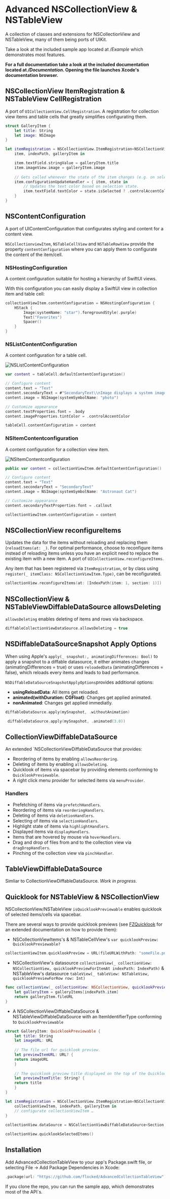 # Advanced NSCollectionView & NSTableView

A collection of classes and extensions for NSCollectionView and NSTableView, many of them being ports of UIKit.

Take a look at the included sample app located at */Example* which demonstrates most features.

**For a full documentation take a look at the included documentation located at */Documentation*. Opening the file launches Xcode's documentation browser.**

## NSCollectionView ItemRegistration & NSTableView CellRegistration

A port of `UICollectionView.CellRegistration`. A registration for collection view items and table cells that greatly simplifies  configurating them.

```swift
struct GalleryItem {
    let title: String
    let image: NSImage
}

let itemRegistration = NSCollectionView.ItemRegistration<NSCollectionViewItem, GalleryItem> { 
    item, indexPath, galleryItem in

    item.textField.stringValue = galleryItem.title
    item.imageView.image = galleryItem.image
    
    // Gets called whenever the state of the item changes (e.g. on selection)
    item.configurationUpdateHandler = { item, state in
        // Updates the text color based on selection state.
        item.textField.textColor = state.isSelected ? .controlAccentColor : .labelColor
    }
}
```

## NSContentConfiguration

A port of UIContentConfiguration that configurates styling and content for a content view.

`NSCollectionviewItem`, `NSTableCellView` and `NSTableRowView` provide the property `contentConfiguration` where you can apply them to configurate the content of the item/cell.

### NSHostingConfiguration

A content configuration suitable for hosting a hierarchy of SwiftUI views. 

With this configuration you can easily display a SwiftUI view in collection item and table cell:

```swift
collectionViewItem.contentConfiguration = NSHostingConfiguration {
    HStack {
        Image(systemName: "star").foregroundStyle(.purple)
        Text("Favorites")
        Spacer()
    }
}
```
### NSListContentConfiguration

A content configuration for a table cell.

![NSListContentConfiguration](https://raw.githubusercontent.com/flocked/AdvancedCollectionTableView/main/Sources/AdvancedCollectionTableView/Documentation/AdvancedCollectionTableView.docc/Resources/NSListContentConfiguration.png)

 ```swift
 var content = tableCell.defaultContentConfiguration()

 // Configure content
 content.text = "Text"
 content.secondaryText = #"SecondaryText\\nImage displays a system image named "photo""#
 content.image = NSImage(systemSymbolName: "photo")

 // Customize appearance
 content.textProperties.font = .body
 content.imageProperties.tintColor = .controlAccentColor

 tableCell.contentConfiguration = content
 ```
 
 ### NSItemContentconfiguration
 
A content configuration for a collection view item.

![NSItemContentconfiguration](https://raw.githubusercontent.com/flocked/AdvancedCollectionTableView/main/Sources/AdvancedCollectionTableView/Documentation/AdvancedCollectionTableView.docc/Resources/NSItemContentConfiguration.png)

 ```swift
 public var content = collectionViewItem.defaultContentConfiguration()

 // Configure content
 content.text = "Text"
 content.secondaryText = "SecondaryText"
 content.image = NSImage(systemSymbolName: "Astronaut Cat")

 // Customize appearance
 content.secondaryTextProperties.font = .callout

 collectionViewItem.contentConfiguration = content
 ```

## NSCollectionView reconfigureItems

Updates the data for the items without reloading and replacing them (`reloadItems(at: _)`. For optimal performance, choose to reconfigure items instead of reloading items unless you have an explicit need to replace the existing item with a new item. A port of `UICollectionView.reconfigureItems`.

Any item that has been registered via  `ItemRegistration`, or by class using `register(_ itemClass: NSCollectionViewItem.Type)`, can be recofigurated.

```swift
collectionView.reconfigureItems(at: [IndexPath(item: 1, section: 1)])
```

## NSCollectionView & NSTableViewDiffableDataSource allowsDeleting

`allowsDeleting` enables deleting of items and rows via backspace.

 ```swift
 diffableCollectionViewDataSource.allowsDeleting = true
 ```
 
## NSDiffableDataSourceSnapshot Apply Options

When using Apple's  `apply(_ snapshot:, animatingDifferences: Bool)` to apply a snapshot to a diffable datasource, it either animates changes (animatingDifferences = true) or uses `reloadedData` (animatingDifferences = false), which reloads every items and leads to bad performance.

`NSDiffableDataSourceSnapshotApplyOptions`provides additional options:
- **usingReloadData**: All items get reloaded.
- **animated(withDuration: CGFloat)**: Changes get applied animated.
- **nonAnimated**: Changes get applied immediatly.

 ```swift
 diffableDataSource.apply(mySnapshot, .withoutAnimation)
 
  diffableDataSource.apply(mySnapshot, .animated(3.0))
 ```
 
## CollectionViewDiffableDataSource

An extended `NSCollectionViewDiffableDataSource that provides:

 - Reordering of items by enabling `allowsReordering`.
 - Deleting of items by enabling  `allowsDeleting`.
 - Quicklook of items via spacebar by providing elements conforming to `QuicklookPreviewable`.
 - A right click menu provider for selected items via `menuProvider`.

 ### Handlers
 
 - Prefetching of items via `prefetchHandlers`.
 - Reordering of items via `reorderingHandlers`.
 - Deleting of items via `deletionHandlers`.
 - Selecting of items via `selectionHandlers`.
 - Highlight state of items via `highlightHandlers`.
 - Displayed items via `displayHandlers`.
 - Items that are hovered by mouse via `hoverHandlers`.
 - Drag and drop of files from and to the collection view via `dragDropHandlers`.
 - Pinching of the collection view via `pinchHandler`.
  
 ## TableViewDiffableDataSource
 
 Simliar to CollectionViewDiffableDataSource. *Work in progress.*

## Quicklook for NSTableView & NSCollectionView

NSCollectionView/NSTableView `isQuicklookPreviewable` enables quicklook of selected items/cells via spacebar.

There are several ways to provide quicklook previews (see [FZQuicklook](https://github.com/flocked/FZQuicklook) for an extended documentation on how to provide them): 

- NSCollectionViewItems's & NSTableCellView's `var quicklookPreview: QuicklookPreviewable?`
```swift
collectionViewItem.quicklookPreview = URL(fileURLWithPath: "someFile.png")
```
- NSCollectionView's datasource `collectionView(_ collectionView: NSCollectionView, quicklookPreviewForItemAt indexPath: IndexPath)` & NSTableView's datasource `tableView(_ tableView: NSTableView, quicklookPreviewForRow row: Int)`
```swift
func collectionView(_ collectionView: NSCollectionView, quicklookPreviewForItemAt indexPath: IndexPath) -> QuicklookPreviewable? {
    let galleryItem = galleryItems[indexPath.item]
    return galleryItem.fileURL
}
```
- A NSCollectionViewDiffableDataSource & NSTableViewDiffableDataSource with an ItemIdentifierType conforming to `QuicklookPreviewable`
```swift
struct GalleryItem: QuicklookPreviewable {
    let title: String
    let imageURL: URL
    
    // The file url for quicklook preview.
    let previewItemURL: URL? {
    return imageURL
    }
    
    // The quicklook preview title displayed on the top of the Quicklook panel.
    let previewItemTitle: String? {
    return title
    }
}

let itemRegistration = NSCollectionView.ItemRegistration<NSCollectionViewItem, GalleryItem>() {
    collectionViewItem, indexPath, galleryItem in 
    // configurate collectionViewItem …
}
  
collectionView.dataSource = NSCollectionViewDiffableDataSource<Section, GalleryItem>(collectionView: collectionView, itemRegistration: ItemRegistration)

collectionView.quicklookSelectedItems()
```

## Installation

Add AdvancedCollectionTableView to your app's Package.swift file, or selecting File -> Add Package Dependencies in Xcode:

```swift
.package(url: "https://github.com/flocked/AdvancedCollectionTableView")
```

If you clone the repo, you can run the sample app, which demonstrates most of the API`s.
